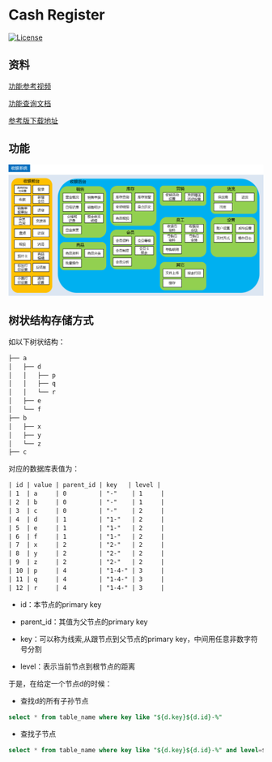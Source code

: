# Cash Register
[![License](https://img.shields.io/badge/license-Apache%202-4EB1BA.svg)](https://www.apache.org/licenses/LICENSE-2.0.html)

## 资料
[功能参考视频](http://v.youku.com/v_show/id_XMjc0MTk4Mzc5Ng==.html?spm=a2h3j.8428770.3416059.1)

[功能查询文档](http://wiki.pospal.cn/)

[参考版下载地址](http://www.pospal.cn/downcenter.html)

## 功能
![](https://github.com/huhuics/Accumulate/blob/master/image/%E6%94%B6%E9%93%B6%E7%B3%BB%E7%BB%9F%E5%8A%9F%E8%83%BD%E5%9B%BE.png)

## 树状结构存储方式
如以下树状结构：
```html
├── a
│   ├── d
│   │   ├── p
│   │   ├── q
│   │   └── r
│   ├── e
│   └── f
├── b
│   ├── x
│   ├── y
│   └── z
├── c
```

对应的数据库表值为：

```html
| id | value | parent_id | key   | level |                                
| 1  | a     | 0         | "-"    | 1     |
| 2  | b     | 0         | "-"    | 1     |
| 3  | c     | 0         | "-"    | 2     |
| 4  | d     | 1         | "1-"   | 2     |
| 5  | e     | 1         | "1-"   | 2     |
| 6  | f     | 1         | "1-"   | 2     |
| 7  | x     | 2         | "2-"   | 2     |
| 8  | y     | 2         | "2-"   | 2     |
| 9  | z     | 2         | "2-"   | 2     |
| 10 | p     | 4         | "1-4-" | 3     |
| 11 | q     | 4         | "1-4-" | 3     |
| 12 | r     | 4         | "1-4-" | 3     |
```

+ id：本节点的primary key

+ parent_id：其值为父节点的primary key

+ key：可以称为线索,从跟节点到父节点的primary key，中间用任意非数字符号分割

+ level：表示当前节点到根节点的距离

于是，在给定一个节点d的时候：

+ 查找d的所有子孙节点

```SQL
select * from table_name where key like "${d.key}${d.id}-%"
```

+ 查找子节点

```SQL
select * from table_name where key like "${d.key}${d.id}-%" and level=${d.level}+1
```

